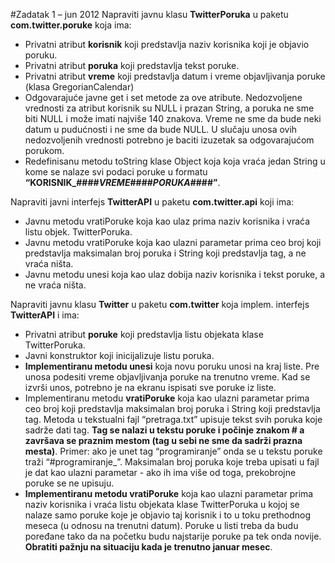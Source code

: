 #Zadatak 1 – jun 2012
Napraviti javnu klasu **TwitterPoruka** u paketu **com.twitter.poruke** koja ima:
* Privatni atribut **korisnik** koji predstavlja naziv korisnika koji je objavio poruku.
* Privatni atribut **poruka** koji predstavlja tekst poruke.
* Privatni atribut **vreme** koji predstavlja datum i vreme objavljivanja poruke (klasa GregorianCalendar)
* Odgovarajuće javne get i set metode za ove atribute. Nedozvoljene vrednosti za atribut korisnik su
NULL i prazan String, a poruka ne sme biti NULL i može imati najviše 140 znakova. Vreme ne sme da
bude neki datum u pudućnosti i ne sme da bude NULL. U slučaju unosa ovih nedozvoljenih vrednosti
potrebno je baciti izuzetak sa odgovarajućom porukom.
* Redefinisanu metodu toString klase Object koja koja vraća jedan String u kome se nalaze svi podaci
poruke u formatu **“KORISNIK_####_VREME_####_PORUKA_####”**.

Napraviti javni interfejs **TwitterAPI** u paketu **com.twitter.api** koji ima:
* Javnu metodu vratiPoruke koja kao ulaz prima naziv korisnika i vraća listu objek. TwitterPoruka.
* Javnu metodu vratiPoruke koja kao ulazni parametar prima ceo broj koji predstavlja maksimalan broj
poruka i String koji predstavlja tag, a ne vraća ništa.
* Javnu metodu unesi koja kao ulaz dobija naziv korisnika i tekst poruke, a ne vraća ništa.

Napraviti javnu klasu **Twitter** u paketu **com.twitter** koja implem. interfejs **TwitterAPI** i ima:
* Privatni atribut **poruke** koji predstavlja listu objekata klase TwitterPoruka.
* Javni konstruktor koji inicijalizuje listu poruka.
* __Implementiranu metodu unesi__ koja novu poruku unosi na kraj liste. Pre unosa podesiti vreme
objavljivanja poruke na trenutno vreme. Kad se izvrši unos, potrebno je na ekranu ispisati sve
poruke iz liste.
* Implementiranu metodu **vratiPoruke** koja kao ulazni parametar prima ceo broj koji predstavlja
maksimalan broj poruka i String koji predstavlja tag. Metoda u tekstualni fajl “pretraga.txt” upisuje
tekst svih poruka koje sadrže dati tag. __Tag se nalazi u tekstu poruke i počinje znakom # a završava se praznim mestom (tag u sebi ne sme da sadrži prazna mesta)__. Primer: ako je unet tag
“programiranje” onda se u tekstu poruke traži “#programiranje_”. Maksimalan broj poruka koje treba
upisati u fajl je dat kao ulazni parametar - ako ih ima više od toga, prekobrojne poruke se ne upisuju.
* __Implementiranu metodu vratiPoruke__ koja kao ulazni parametar prima naziv korisnika i vraća listu
objekata klase TwitterPoruka u kojoj se nalaze samo poruke koje je objavio taj korisnik i to u toku
prethodnog meseca (u odnosu na trenutni datum). Poruke u listi treba da budu poređane tako da na
početku budu najstarije poruke pa tek onda novije. __Obratiti pažnju na situaciju kada je trenutno januar mesec__.